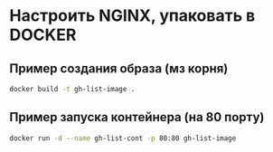 # Настроить NGINX, упаковать в DOCKER

## Пример создания образа (мз корня)

```bash
docker build -t gh-list-image .
```

## Пример запуска контейнера (на 80 порту)

```bash
docker run -d --name gh-list-cont -p 80:80 gh-list-image
```
